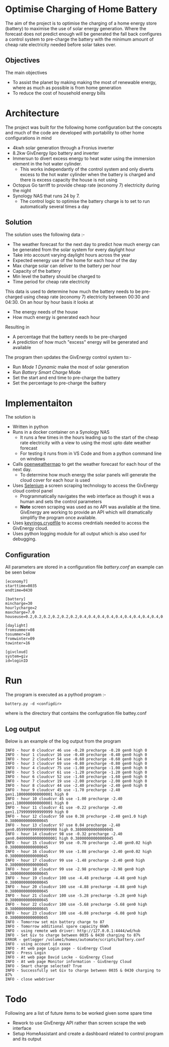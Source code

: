 # Optimise Charging of Home Battery

The aim of the project is to optimise the charging of a home energy store (battery) to maximise the use of solar energy generation. Where the forecast does not predict enough will be generated the fall back configures a control system to pre-charge the battery with the minimum amount of cheap rate electricity needed before solar takes over.

## Objectives

The main objectives

- To assist the planet by making making the most of renewable energy, where as much as possible is from home generation
- To reduce the cost of household energy bills

# Architecture

The project was built for the following home configuration but the concepts and much of the code are developed with portability to other home configurations in mind

- 4kwh solar generation through a Fronius inverter
- 8.2kw GivEnergy lipo battery and inverter
- Immersun to divert excess energy to heat water using the immersion element in the hot water cylinder.
  - This works independantly of the control system and only diverts excess to the hot water cylinder when the battery is charged and there is excess capacity the house is not using
- Octopus Go tarriff to provide cheap rate (economy 7) electricity during the night
- Synology NAS that runs 24 by 7.
  - The control logic to optimise the battery charge is to set to run automatically several times a day

## Solution

The solution uses the following data :-

- The weather forecast for the next day to predict how much energy can be generated from the solar system for every daylight hour
- Take into account varying daylight hours across the year
- Expected eenergy use of the home for each hour of the day
- Max charge solar can deliver to the battery per hour
- Capacity of the battery
- Min level the battery should be charged to
- Time period for cheap rate electricity

This data is used to determine how much the battery needs to be pre-charged using cheap rate (economy 7) electricity between 00:30 and 04:30. On an hour by hour basis it looks at

- The energy needs of the house
- How much energy is generated each hour

Resulting in

- A percentage that the battery needs to be pre-charged
- A prediction of how much "excess" energy will be generated and available

The program then updates the GivEnergy control system to:-

- Run _Mode 1 Dynamic_ make the most of solar generation
- Run _Battery Smart Charge_ Mode
- Set the start and end time to pre-charge the battery
- Set the percentage to pre-charge the battery

# Implementaiton

The solution is

- Written in python
- Runs in a docker container on a Synology NAS
  - It runs a few times in the hours leading up to the start of the cheap rate electricity with a view to using the most upto date weather forecast
  - For testing it runs from in VS Code and from a python command line on windows
- Calls [openweathermap](https://openweathermap.org/api) to get the weather forecast for each hour of the next day.
  - To determine how much energy the solar panels will generate the cloud cover for each hour is used
- Uses [Selenium](https://www.selenium.dev/) a screen scraping technology to access the GivEnergy cloud control panel
  - Programmatically navigates the web interface as though it was a human and sets the control parameters
  - **Note** screen scraping was used as no API was available at the time. GivEnergy are working to provide an API which will dramatically simplifiy the program once available.
- Uses [keyrings.cryptfile](https://pypi.org/project/keyrings.cryptfile/) to access credntials needed to access the GivEnergy cloud.
- Uses python logging module for all output which is also used for debugging.

## Configuration

All parameters are stored in a configuration file _battery.conf_ an example can be seen below

```
[economy7]
starttime=0035
endtime=0430

[battery]
mincharge=30
hourlycharge=2
maxcharge=7.0
houseuse=0.2,0.2,0.2,0.2,0.2,0.2,0.4,0.4,0.4,0.4,0.4,0.4,0.4,0.4,0.4,0.4,0.4,0.4,1.5,1.5,0.4,0.4,0.4,0.4

[daylight]
fromsummer=08
tosummer=18
fromwinter=09
towinter=16

[givcloud]
system=giv
id=loginID

```

# Run

The program is executed as a pythod program :-

```
battery.py -d <configdir>
```

where <configdir> is the directory that contains the confugration file battey.conf

## Log output

Below is an example of the log output from the program

```
INFO - hour 0 cloudcvr 46 use -0.20 precharge -0.20 gen0 high 0
INFO - hour 1 cloudcvr 16 use -0.40 precharge -0.40 gen0 high 0
INFO - hour 2 cloudcvr 54 use -0.60 precharge -0.60 gen0 high 0
INFO - hour 3 cloudcvr 69 use -0.80 precharge -0.80 gen0 high 0
INFO - hour 4 cloudcvr 75 use -1.00 precharge -1.00 gen0 high 0
INFO - hour 5 cloudcvr 61 use -1.20 precharge -1.20 gen0 high 0
INFO - hour 6 cloudcvr 52 use -1.60 precharge -1.60 gen0 high 0
INFO - hour 7 cloudcvr 19 use -2.00 precharge -2.00 gen0 high 0
INFO - hour 8 cloudcvr 44 use -2.40 precharge -2.40 gen0 high 0
INFO - hour 9 cloudcvr 45 use -1.70 precharge -2.40 gen1.1000000000000001 high 0
INFO - hour 10 cloudcvr 45 use -1.00 precharge -2.40 gen1.1000000000000001 high 0
INFO - hour 11 cloudcvr 41 use -0.22 precharge -2.40 gen1.1799999999999999 high 0
INFO - hour 12 cloudcvr 50 use 0.38 precharge -2.40 gen1.0 high 0.38000000000000045
INFO - hour 13 cloudcvr 97 use 0.04 precharge -2.40 gen0.059999999999999998 high 0.38000000000000045
INFO - hour 14 cloudcvr 98 use -0.32 precharge -2.40 gen0.040000000000000001 high 0.38000000000000045
INFO - hour 15 cloudcvr 99 use -0.70 precharge -2.40 gen0.02 high 0.38000000000000045
INFO - hour 16 cloudcvr 99 use -1.08 precharge -2.40 gen0.02 high 0.38000000000000045
INFO - hour 17 cloudcvr 99 use -1.48 precharge -2.40 gen0 high 0.38000000000000045
INFO - hour 18 cloudcvr 99 use -2.98 precharge -2.98 gen0 high 0.38000000000000045
INFO - hour 19 cloudcvr 100 use -4.48 precharge -4.48 gen0 high 0.38000000000000045
INFO - hour 20 cloudcvr 100 use -4.88 precharge -4.88 gen0 high 0.38000000000000045
INFO - hour 21 cloudcvr 100 use -5.28 precharge -5.28 gen0 high 0.38000000000000045
INFO - hour 22 cloudcvr 100 use -5.68 precharge -5.68 gen0 high 0.38000000000000045
INFO - hour 23 cloudcvr 100 use -6.08 precharge -6.08 gen0 high 0.38000000000000045
INFO - Tomorrow set min battery charge to 87
INFO - Tomorrow additional spare capacity 0kWh
INFO - using remote web driver: http://127.0.0.1:4444/wd/hub
INFO - Set Giv to charge between 0035 & 0430 charging to 87%
ERROR - getlogger /volume1/homes/automate/scripts/battery.conf
INFO - using account id xxxxx
INFO - At web page Login page - GivEnergy Cloud
INFO - Press Login
INFO - At web page David Locke - GivEnergy Cloud
INFO - At web page Monitor information - GivEnergy Cloud
INFO - Smart charge selected? True
INFO - Successfully set Giv to charge between 0035 & 0430 charging to 87%
INFO - close webdriver
```

# Todo

Following are a list of future items to be worked given some spare time

- Rework to use GivEnergy API rather than screen scrape the web interface
- Setup HomeAssistant and create a dashboard related to control program and its output
